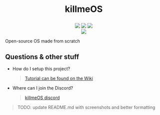 # <p align="center" dir="auto">killmeOS</p>
<div align="center" dir="auto">
  <img src="https://img.shields.io/github/contributors/ivinexo1/killmeOS"></img>
  <img src="https://img.shields.io/github/commit-activity/w/ivinexo1/killmeOS"></img>
  <img src="https://img.shields.io/github/stars/ivinexo1/killmeOS"></img>
</div>

<div align="center" dir="auto">
  <img src="https://github.com/user-attachments/assets/c319f234-fbf6-473a-9af1-dc54adec1504"></img>
</div>

Open-source OS made from scratch

## Questions & other stuff
- How do I setup this project?
  > [Tutorial can be found on the Wiki](https://github.com/ivinexo1/killmeOS/wiki/Setup)
- Where can I join the Discord?
  > [killmeOS discord](http://discord.gg/cTumjQQkUp)

> TODO: update README.md with screenshots and better formatting
